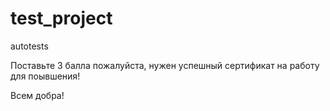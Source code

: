 # test_project
autotests

Поставьте 3 балла пожалуйста, нужен успешный сертификат на работу для поывшения!

Всем добра!